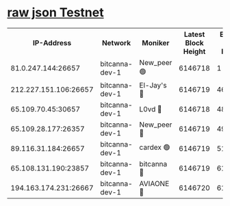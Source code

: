 [raw json Testnet](https://rpc-check.bcat.stavr.tech/bcat/rpc-bcat-result.json)
=


<table><tr><th>IP-Address</th><th>Network</th><th>Moniker</th><th>Latest Block Height</th><th>Earliest Block Height</th><th>Catching Up</th><th>Tx Index</th><th>Voting Power</th><th>Scan Time</th></tr><tr><td>81.0.247.144:26657</td><td>bitcanna-dev-1</td><td>New_peer 🟢</td><td>6146718</td><td>1</td><td>False</td><td>on</td><td>0</td><td>2024-01-25T23:34:21.931222603UTC</td></tr><tr><td>212.227.151.106:26657</td><td>bitcanna-dev-1</td><td>El-Jay's 🔴</td><td>6146719</td><td>4670391</td><td>False</td><td>on</td><td>2218164</td><td>2024-01-25T23:34:28.975171112UTC</td></tr><tr><td>65.109.70.45:30657</td><td>bitcanna-dev-1</td><td>L0vd 🔴</td><td>6146718</td><td>4828155</td><td>False</td><td>on</td><td>7920</td><td>2024-01-25T23:34:22.405962641UTC</td></tr><tr><td>65.109.28.177:26357</td><td>bitcanna-dev-1</td><td>New_peer 🔴</td><td>6146719</td><td>4952911</td><td>False</td><td>on</td><td>2237067</td><td>2024-01-25T23:34:29.989828421UTC</td></tr><tr><td>89.116.31.184:26657</td><td>bitcanna-dev-1</td><td>cardex 🟢</td><td>6146719</td><td>5185001</td><td>False</td><td>on</td><td>0</td><td>2024-01-25T23:34:29.446731180UTC</td></tr><tr><td>65.108.131.190:23857</td><td>bitcanna-dev-1</td><td>bitcanna 🔴</td><td>6146719</td><td>6142719</td><td>False</td><td>off</td><td>82269</td><td>2024-01-25T23:34:30.477893359UTC</td></tr><tr><td>194.163.174.231:26667</td><td>bitcanna-dev-1</td><td>AVIAONE 🔴</td><td>6146720</td><td>6146001</td><td>False</td><td>on</td><td>1949865</td><td>2024-01-25T23:34:37.054534912UTC</td></tr></table>